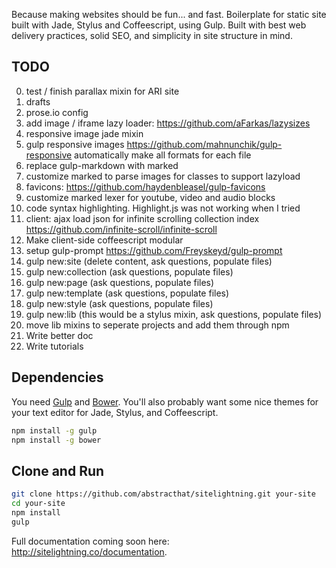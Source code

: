 Because making websites should be fun... and fast. Boilerplate for static site built with Jade, Stylus and Coffeescript, using Gulp. Built with best web delivery practices, solid SEO, and simplicity in site structure in mind.

## TODO
0. test / finish parallax mixin for ARI site
0. drafts
0. prose.io config
0. add image / iframe lazy loader: https://github.com/aFarkas/lazysizes 
0. responsive image jade mixin
0. gulp responsive images https://github.com/mahnunchik/gulp-responsive automatically make all formats for each file
0. replace gulp-markdown with marked
0. customize marked to parse images for classes to support lazyload
0. favicons: https://github.com/haydenbleasel/gulp-favicons
0. customize marked lexer for youtube, video and audio blocks
0. code syntax highlighting. Highlight.js was not working when I tried
0. client: ajax load json for infinite scrolling collection index https://github.com/infinite-scroll/infinite-scroll
0. Make client-side coffeescript modular
0. setup gulp-prompt https://github.com/Freyskeyd/gulp-prompt
0. gulp new:site (delete content, ask questions, populate files)
0. gulp new:collection (ask questions, populate files)
0. gulp new:page (ask questions, populate files)
0. gulp new:template (ask questions, populate files)
0. gulp new:style (ask questions, populate files)
0. gulp new:lib (this would be a stylus mixin, ask questions, populate files)
0. move lib mixins to seperate projects and add them through npm
0. Write better doc
0. Write tutorials

## Dependencies
You need [Gulp](http://gulpjs.com/) and [Bower](http://bower.io/). You'll also probably want some nice themes for your text editor for Jade, Stylus, and Coffeescript.

```bash
npm install -g gulp
npm install -g bower
```

## Clone and Run

```bash
git clone https://github.com/abstracthat/sitelightning.git your-site
cd your-site
npm install
gulp
```

Full documentation coming soon here: http://sitelightning.co/documentation.
